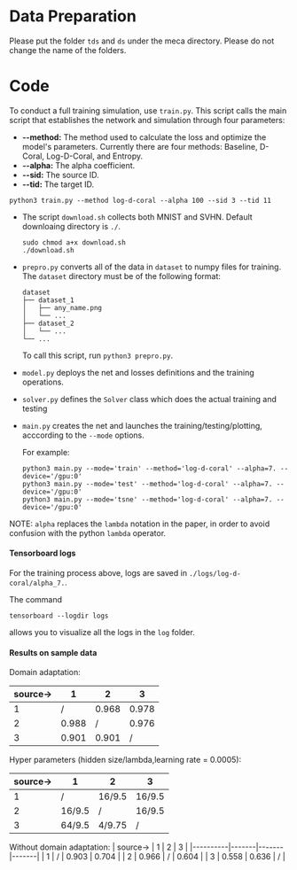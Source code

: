 # Data Preparation 
Please put the folder ```tds``` and ```ds``` under the meca directory. Please do not change the name of the folders.

# Code
To conduct a full training simulation, use ``train.py``. This script calls the main script that establishes the network
and simulation through four parameters:
* <b>--method:</b> The method used to calculate the loss and optimize the model's parameters.
Currently there are four methods: Baseline, D-Coral, Log-D-Coral, and Entropy.
* <b>--alpha:</b> The alpha coefficient.
* <b>--sid:</b> The source ID.
* <b>--tid:</b> The target ID.
```
python3 train.py --method log-d-coral --alpha 100 --sid 3 --tid 11
```

* The script ``download.sh`` collects both MNIST and SVHN. Default downloaing directory is ``./``.
  ```
  sudo chmod a+x download.sh
  ./download.sh
  ``` 

* ``prepro.py`` converts all of the data in ``dataset`` to numpy files for training.
    The ``dataset`` directory must be of the following format:
    ```
    dataset
    ├── dataset_1
    │   ├── any_name.png
    │   └── ...
    ├── dataset_2
    │   └── ...
    └── ...
    ```
  To call this script, run `python3 prepro.py`. 

* ``model.py`` deploys the net and losses definitions and the training operations.

* ``solver.py`` defines the ``Solver`` class which does the actual training and testing

* ``main.py`` creates the net and launches the training/testing/plotting, acccording to the ``--mode`` options. 

    For example:
    ```
    python3 main.py --mode='train' --method='log-d-coral' --alpha=7. --device='/gpu:0'
    python3 main.py --mode='test' --method='log-d-coral' --alpha=7. --device='/gpu:0'
    python3 main.py --mode='tsne' --method='log-d-coral' --alpha=7. --device='/gpu:0'
    ```
NOTE: ``alpha`` replaces the ``lambda`` notation in the paper, in order to avoid confusion with the python ``lambda`` operator.
    
#### Tensorboard logs
For the training process above, logs are saved in ``./logs/log-d-coral/alpha_7.``. 

The command
 ```
 tensorboard --logdir logs
 ```
allows you to visualize all the logs in the ``log`` folder.

#### Results on sample data
Domain adaptation:

| source-> | 1     | 2     | 3     |
|----------|-------|-------|-------|
| 1        | /     | 0.968 | 0.978 |
| 2        | 0.988 | /     | 0.976 |
| 3        | 0.901 | 0.901 | /     |

Hyper parameters (hidden size/lambda,learning rate = 0.0005):

| source-> | 1      | 2      | 3      |
|----------|--------|--------|--------|
| 1        | /      | 16/9.5 | 16/9.5 |
| 2        | 16/9.5 | /      | 16/9.5 |
| 3        | 64/9.5 | 4/9.75 | /      |

Without domain adaptation:
| source-> | 1     | 2     | 3     |
|----------|-------|-------|-------|
| 1        | /     | 0.903 | 0.704 |
| 2        | 0.966 | /     | 0.604 |
| 3        | 0.558 | 0.636 | /     |

